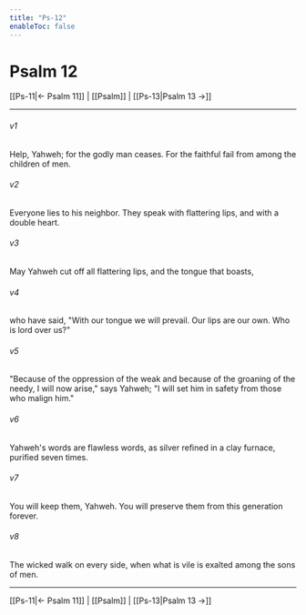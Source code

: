 ```yaml
---
title: "Ps-12"
enableToc: false
---
```

# Psalm 12

[[Ps-11|← Psalm 11]] | [[Psalm]] | [[Ps-13|Psalm 13 →]]
***



###### v1 
Help, Yahweh; for the godly man ceases. For the faithful fail from among the children of men. 

###### v2 
Everyone lies to his neighbor. They speak with flattering lips, and with a double heart. 

###### v3 
May Yahweh cut off all flattering lips, and the tongue that boasts, 

###### v4 
who have said, "With our tongue we will prevail. Our lips are our own. Who is lord over us?" 

###### v5 
"Because of the oppression of the weak and because of the groaning of the needy, I will now arise," says Yahweh; "I will set him in safety from those who malign him." 

###### v6 
Yahweh's words are flawless words, as silver refined in a clay furnace, purified seven times. 

###### v7 
You will keep them, Yahweh. You will preserve them from this generation forever. 

###### v8 
The wicked walk on every side, when what is vile is exalted among the sons of men.

***
[[Ps-11|← Psalm 11]] | [[Psalm]] | [[Ps-13|Psalm 13 →]]
